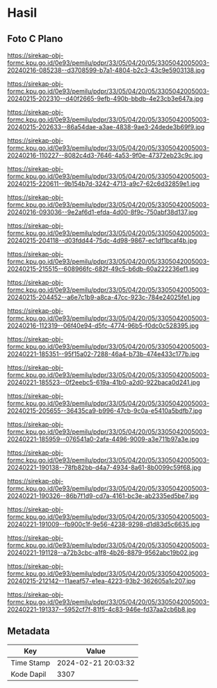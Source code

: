 # Hasil

## Foto C Plano

https://sirekap-obj-formc.kpu.go.id/0e93/pemilu/pdpr/33/05/04/20/05/3305042005003-20240216-085238--d3708599-b7a1-4804-b2c3-43c9e5903138.jpg

https://sirekap-obj-formc.kpu.go.id/0e93/pemilu/pdpr/33/05/04/20/05/3305042005003-20240215-202310--d40f2665-9efb-490b-bbdb-4e23cb3e647a.jpg

https://sirekap-obj-formc.kpu.go.id/0e93/pemilu/pdpr/33/05/04/20/05/3305042005003-20240215-202633--86a54dae-a3ae-4838-9ae3-24dede3b69f9.jpg

https://sirekap-obj-formc.kpu.go.id/0e93/pemilu/pdpr/33/05/04/20/05/3305042005003-20240216-110227--8082c4d3-7646-4a53-9f0e-47372eb23c9c.jpg

https://sirekap-obj-formc.kpu.go.id/0e93/pemilu/pdpr/33/05/04/20/05/3305042005003-20240215-220611--9b154b7d-3242-4713-a9c7-62c6d32859e1.jpg

https://sirekap-obj-formc.kpu.go.id/0e93/pemilu/pdpr/33/05/04/20/05/3305042005003-20240216-093036--9e2af6d1-efda-4d00-8f9c-750abf38d137.jpg

https://sirekap-obj-formc.kpu.go.id/0e93/pemilu/pdpr/33/05/04/20/05/3305042005003-20240215-204118--d03fdd44-75dc-4d98-9867-ec1df1bcaf4b.jpg

https://sirekap-obj-formc.kpu.go.id/0e93/pemilu/pdpr/33/05/04/20/05/3305042005003-20240215-215515--608966fc-682f-49c5-b6db-60a222236ef1.jpg

https://sirekap-obj-formc.kpu.go.id/0e93/pemilu/pdpr/33/05/04/20/05/3305042005003-20240215-204452--a6e7c1b9-a8ca-47cc-923c-784e24025fe1.jpg

https://sirekap-obj-formc.kpu.go.id/0e93/pemilu/pdpr/33/05/04/20/05/3305042005003-20240216-112319--06f40e94-d5fc-4774-96b5-f0dc0c528395.jpg

https://sirekap-obj-formc.kpu.go.id/0e93/pemilu/pdpr/33/05/04/20/05/3305042005003-20240221-185351--95f15a02-7288-46a4-b73b-474e433c177b.jpg

https://sirekap-obj-formc.kpu.go.id/0e93/pemilu/pdpr/33/05/04/20/05/3305042005003-20240221-185523--0f2eebc5-619a-41b0-a2d0-922baca0d241.jpg

https://sirekap-obj-formc.kpu.go.id/0e93/pemilu/pdpr/33/05/04/20/05/3305042005003-20240215-205655--36435ca9-b996-47cb-9c0a-e5410a5bdfb7.jpg

https://sirekap-obj-formc.kpu.go.id/0e93/pemilu/pdpr/33/05/04/20/05/3305042005003-20240221-185959--076541a0-2afa-4496-9009-a3e711b97a3e.jpg

https://sirekap-obj-formc.kpu.go.id/0e93/pemilu/pdpr/33/05/04/20/05/3305042005003-20240221-190138--78fb82bb-d4a7-4934-8a61-8b0099c59f68.jpg

https://sirekap-obj-formc.kpu.go.id/0e93/pemilu/pdpr/33/05/04/20/05/3305042005003-20240221-190326--86b7f1d9-cd7a-4161-bc3e-ab2335ed5be7.jpg

https://sirekap-obj-formc.kpu.go.id/0e93/pemilu/pdpr/33/05/04/20/05/3305042005003-20240221-191009--fb900c1f-9e56-4238-9298-d1d83d5c6635.jpg

https://sirekap-obj-formc.kpu.go.id/0e93/pemilu/pdpr/33/05/04/20/05/3305042005003-20240221-191128--a72b3cbc-a1f8-4b26-8879-9562abc19b02.jpg

https://sirekap-obj-formc.kpu.go.id/0e93/pemilu/pdpr/33/05/04/20/05/3305042005003-20240215-212142--11aeaf57-e1ea-4223-93b2-362605a1c207.jpg

https://sirekap-obj-formc.kpu.go.id/0e93/pemilu/pdpr/33/05/04/20/05/3305042005003-20240221-191337--5952cf7f-81f5-4c83-946e-fd37aa2cb6b8.jpg


## Metadata

| Key        | Value               |
| ---------- | ------------------- |
| Time Stamp | 2024-02-21 20:03:32 |
| Kode Dapil | 3307                |



